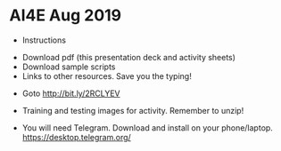 # AI4E Aug 2019

* Instructions
+ Download pdf (this presentation deck and activity sheets)
+ Download sample scripts
+ Links to other resources.  Save you the typing!

* Goto http://bit.ly/2RCLYEV

* Training and testing images for activity.  Remember to unzip!  
+ You will need Telegram.  Download and install on your phone/laptop. https://desktop.telegram.org/
